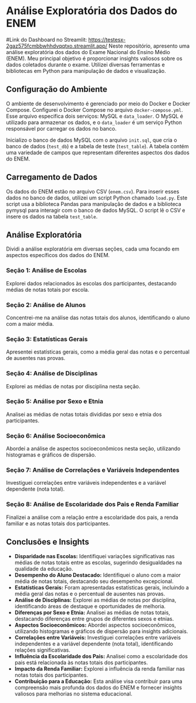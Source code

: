 # Análise Exploratória dos Dados do ENEM
#Link do Dashboard no Streamlit: https://testesx-2gaz575fcmbbwhhdvqqtxo.streamlit.app/
Neste repositório, apresento uma análise exploratória dos dados do Exame Nacional do Ensino Médio (ENEM). Meu principal objetivo é proporcionar insights valiosos sobre os dados coletados durante o exame. Utilizei diversas ferramentas e bibliotecas em Python para manipulação de dados e visualização.

## Configuração do Ambiente

O ambiente de desenvolvimento é gerenciado por meio do Docker e Docker Compose. Configurei o Docker Compose no arquivo `docker-compose.yml`. Esse arquivo especifica dois serviços: MySQL e `data_loader`. O MySQL é utilizado para armazenar os dados, e o `data_loader` é um serviço Python responsável por carregar os dados no banco.

Inicializo o banco de dados MySQL com o arquivo `init.sql`, que cria o banco de dados (`test_db`) e a tabela de teste (`test_table`). A tabela contém uma variedade de campos que representam diferentes aspectos dos dados do ENEM.

## Carregamento de Dados

Os dados do ENEM estão no arquivo CSV (`enem.csv`). Para inserir esses dados no banco de dados, utilizei um script Python chamado `load.py`. Este script usa a biblioteca Pandas para manipulação de dados e a biblioteca pymysql para interagir com o banco de dados MySQL. O script lê o CSV e insere os dados na tabela `test_table`.

## Análise Exploratória

Dividi a análise exploratória em diversas seções, cada uma focando em aspectos específicos dos dados do ENEM.

### Seção 1: Análise de Escolas

Explorei dados relacionados às escolas dos participantes, destacando médias de notas totais por escola.

### Seção 2: Análise de Alunos

Concentrei-me na análise das notas totais dos alunos, identificando o aluno com a maior média.

### Seção 3: Estatísticas Gerais

Apresentei estatísticas gerais, como a média geral das notas e o percentual de ausentes nas provas.

### Seção 4: Análise de Disciplinas

Explorei as médias de notas por disciplina nesta seção.

### Seção 5: Análise por Sexo e Etnia

Analisei as médias de notas totais divididas por sexo e etnia dos participantes.

### Seção 6: Análise Socioeconômica

Abordei a análise de aspectos socioeconômicos nesta seção, utilizando histogramas e gráficos de dispersão.

### Seção 7: Análise de Correlações e Variáveis Independentes

Investiguei correlações entre variáveis independentes e a variável dependente (nota total).

### Seção 8: Análise de Escolaridade dos Pais e Renda Familiar

Finalizei a análise com a relação entre a escolaridade dos pais, a renda familiar e as notas totais dos participantes.

## Conclusões e Insights

- **Disparidade nas Escolas:** Identifiquei variações significativas nas médias de notas totais entre as escolas, sugerindo desigualdades na qualidade da educação.
- **Desempenho do Aluno Destacado:** Identifiquei o aluno com a maior média de notas totais, destacando seu desempenho excepcional.
- **Estatísticas Gerais:** Foram apresentadas estatísticas gerais, incluindo a média geral das notas e o percentual de ausentes nas provas.
- **Análise de Disciplinas:** Explorei as médias de notas por disciplina, identificando áreas de destaque e oportunidades de melhoria.
- **Diferenças por Sexo e Etnia:** Analisei as médias de notas totais, destacando diferenças entre grupos de diferentes sexos e etnias.
- **Aspectos Socioeconômicos:** Abordei aspectos socioeconômicos, utilizando histogramas e gráficos de dispersão para insights adicionais.
- **Correlações entre Variáveis:** Investiguei correlações entre variáveis independentes e a variável dependente (nota total), identificando relações significativas.
- **Influência da Escolaridade dos Pais:** Analisei como a escolaridade dos pais está relacionada às notas totais dos participantes.
- **Impacto da Renda Familiar:** Explorei a influência da renda familiar nas notas totais dos participantes.
- **Contribuição para a Educação:** Esta análise visa contribuir para uma compreensão mais profunda dos dados do ENEM e fornecer insights valiosos para melhorias no sistema educacional.

